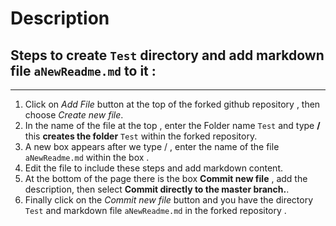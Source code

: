 # Description 
## Steps to create `Test` directory and add markdown file  `aNewReadme.md` to it :

-------

1. Click on *Add File* button at the top of the forked github repository , then choose *Create new file*.
2. In the name of the file at the top , enter the Folder name `Test` and type **/** this **creates the folder** `Test` within the forked repository.
3. A new box appears after we type / , enter the name of the file `aNewReadme.md` within the box .
4. Edit the file to include these steps and add markdown content.
5. At the bottom of the page there is the box  **Commit new file** , add the description, then select **Commit directly to the master branch.**.
6. Finally click on the *Commit new file* button and you have the directory `Test` and markdown file  `aNewReadme.md` in the forked repository .
